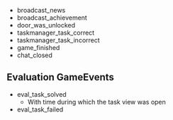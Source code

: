 - broadcast_news
- broadcast_achievement
- door_was_unlocked
- taskmanager_task_correct
- taskmanager_task_incorrect
- game_finished
- chat_closed

## Evaluation GameEvents
- eval_task_solved
  - With time during which the task view was open
- eval_task_failed


